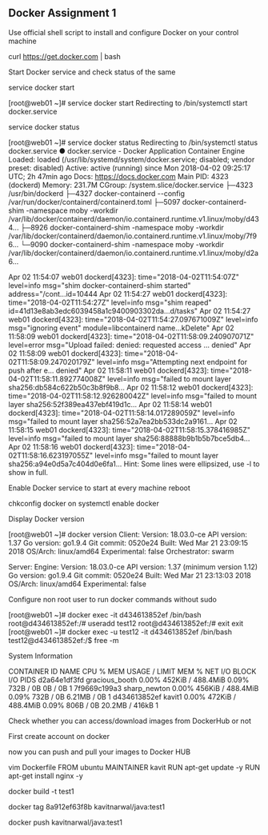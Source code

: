 Docker Assignment 1
-------------------

Use official shell script to install and configure Docker on your control machine

curl https://get.docker.com | bash


Start Docker service and check status of the same

service docker start

[root@web01 ~]# service docker start
Redirecting to /bin/systemctl start docker.service


service docker status

[root@web01 ~]# service docker status
Redirecting to /bin/systemctl status docker.service
● docker.service - Docker Application Container Engine
   Loaded: loaded (/usr/lib/systemd/system/docker.service; disabled; vendor preset: disabled)
   Active: active (running) since Mon 2018-04-02 09:25:17 UTC; 2h 47min ago
     Docs: https://docs.docker.com
 Main PID: 4323 (dockerd)
   Memory: 231.7M
   CGroup: /system.slice/docker.service
           ├─4323 /usr/bin/dockerd
           ├─4327 docker-containerd --config /var/run/docker/containerd/containerd.toml
           ├─5097 docker-containerd-shim -namespace moby -workdir /var/lib/docker/containerd/daemon/io.containerd.runtime.v1.linux/moby/d434...
           ├─8926 docker-containerd-shim -namespace moby -workdir /var/lib/docker/containerd/daemon/io.containerd.runtime.v1.linux/moby/7f96...
           └─9090 docker-containerd-shim -namespace moby -workdir /var/lib/docker/containerd/daemon/io.containerd.runtime.v1.linux/moby/d2a6...

Apr 02 11:54:07 web01 dockerd[4323]: time="2018-04-02T11:54:07Z" level=info msg="shim docker-containerd-shim started" address="/cont...id=10444
Apr 02 11:54:27 web01 dockerd[4323]: time="2018-04-02T11:54:27Z" level=info msg="shim reaped" id=41d13e8ab3edc6039458a1c9400903302da...d/tasks"
Apr 02 11:54:27 web01 dockerd[4323]: time="2018-04-02T11:54:27.097671009Z" level=info msg="ignoring event" module=libcontainerd name...kDelete"
Apr 02 11:58:09 web01 dockerd[4323]: time="2018-04-02T11:58:09.240907071Z" level=error msg="Upload failed: denied: requested access ... denied"
Apr 02 11:58:09 web01 dockerd[4323]: time="2018-04-02T11:58:09.247020179Z" level=info msg="Attempting next endpoint for push after e... denied"
Apr 02 11:58:11 web01 dockerd[4323]: time="2018-04-02T11:58:11.892774008Z" level=info msg="failed to mount layer sha256:db584c622b50c3b8f9b8...
Apr 02 11:58:12 web01 dockerd[4323]: time="2018-04-02T11:58:12.926280042Z" level=info msg="failed to mount layer sha256:52f389ea437ebf419d1c...
Apr 02 11:58:14 web01 dockerd[4323]: time="2018-04-02T11:58:14.017289059Z" level=info msg="failed to mount layer sha256:52a7ea2bb533dc2a9161...
Apr 02 11:58:15 web01 dockerd[4323]: time="2018-04-02T11:58:15.378416985Z" level=info msg="failed to mount layer sha256:88888b9b1b5b7bce5db4...
Apr 02 11:58:16 web01 dockerd[4323]: time="2018-04-02T11:58:16.623197055Z" level=info msg="failed to mount layer sha256:a94e0d5a7c404d0e6fa1...
Hint: Some lines were ellipsized, use -l to show in full.


Enable Docker service to start at every machine reboot

chkconfig docker on
systemctl enable docker


Display Docker version

[root@web01 ~]# docker version
Client:
 Version:	18.03.0-ce
 API version:	1.37
 Go version:	go1.9.4
 Git commit:	0520e24
 Built:	Wed Mar 21 23:09:15 2018
 OS/Arch:	linux/amd64
 Experimental:	false
 Orchestrator:	swarm

Server:
 Engine:
  Version:	18.03.0-ce
  API version:	1.37 (minimum version 1.12)
  Go version:	go1.9.4
  Git commit:	0520e24
  Built:	Wed Mar 21 23:13:03 2018
  OS/Arch:	linux/amd64
  Experimental:	false


Configure non root user to run docker commands without sudo

[root@web01 ~]# docker exec -it d434613852ef /bin/bash
root@d434613852ef:/# useradd test12
root@d434613852ef:/# exit
exit
[root@web01 ~]# docker exec -u test12 -it d434613852ef /bin/bash
test12@d434613852ef:/$ free -m


System Information

CONTAINER ID        NAME                CPU %               MEM USAGE / LIMIT   MEM %               NET I/O             BLOCK I/O           PIDS
d2a64e1df3fd        gracious_booth      0.00%               452KiB / 488.4MiB   0.09%               732B / 0B           0B / 0B             1
7f9669c199a3        sharp_newton        0.00%               456KiB / 488.4MiB   0.09%               732B / 0B           6.21MB / 0B         1
d434613852ef        kavit1              0.00%               472KiB / 488.4MiB   0.09%               806B / 0B           20.2MB / 416kB      1



Check whether you can access/download images from DockerHub or not

First create account on docker 

now you can push and pull your images to Docker HUB

vim Dockerfile
FROM ubuntu
MAINTAINER kavit
RUN apt-get update -y
RUN apt-get install nginx -y

docker build -t test1

docker tag 8a912ef63f8b kavitnarwal/java:test1

docker push kavitnarwal/java:test1



